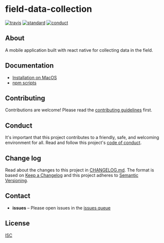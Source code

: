 # field-data-collection

[![travis][travis-image]][travis-url]
[![standard][standard-image]][standard-url]
[![conduct][conduct]][conduct-url]

[travis-image]: https://img.shields.io/travis/osmlab/field-data-collection.svg?style=flat-square
[travis-url]: https://travis-ci.org/osmlab/field-data-collection
[standard-image]: https://img.shields.io/badge/code%20style-standard-brightgreen.svg?style=flat-square
[standard-url]: http://npm.im/standard
[conduct]: https://img.shields.io/badge/code%20of%20conduct-contributor%20covenant-green.svg?style=flat-square
[conduct-url]: CONDUCT.md

## About

A mobile application built with react native for collecting data in the field.

## Documentation

- [Installation on MacOS](docs/install-macos.md)
- [npm scripts](docs/npm-scripts.md)

## Contributing

Contributions are welcome! Please read the [contributing guidelines](CONTRIBUTING.md) first.

## Conduct

It's important that this project contributes to a friendly, safe, and welcoming environment for all. Read and follow this project's [code of conduct](CONDUCT.md).

## Change log

Read about the changes to this project in [CHANGELOG.md](CHANGELOG.md). The format is based on [Keep a Changelog](http://keepachangelog.com/) and this project adheres to [Semantic Versioning](http://semver.org/).

## Contact

- **issues** – Please open issues in the [issues queue](https://github.com/osmlab/field-data-collection/issues)

## License

[ISC](LICENSE.md)

